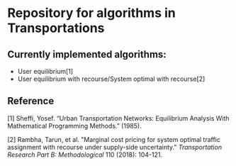 # Repository for algorithms in Transportations

## Currently implemented algorithms:

+ User equilibrium[1]
+ User equilibrium with recourse/System optimal with recourse[2]

## Reference

[1] Sheffi, Yosef. “Urban Transportation Networks: Equilibrium Analysis With Mathematical Programming Methods.” (1985).

[2] Rambha, Tarun, et al. "Marginal cost pricing for system optimal traffic assignment with recourse under supply-side uncertainty." *Transportation Research Part B: Methodological* 110 (2018): 104-121.